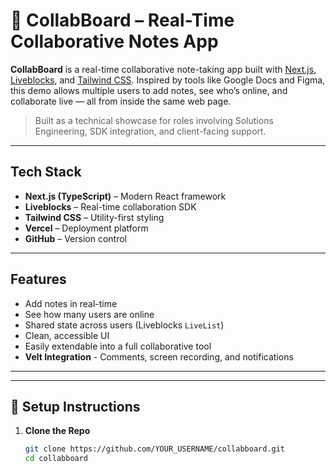 # 📝 CollabBoard – Real-Time Collaborative Notes App

**CollabBoard** is a real-time collaborative note-taking app built with [Next.js](https://nextjs.org/), [Liveblocks](https://liveblocks.io/), and [Tailwind CSS](https://tailwindcss.com/). Inspired by tools like Google Docs and Figma, this demo allows multiple users to add notes, see who’s online, and collaborate live — all from inside the same web page.

> Built as a technical showcase for roles involving Solutions Engineering, SDK integration, and client-facing support.

---

## Tech Stack

- **Next.js (TypeScript)** – Modern React framework
- **Liveblocks** – Real-time collaboration SDK
- **Tailwind CSS** – Utility-first styling
- **Vercel** – Deployment platform
- **GitHub** – Version control

---

##  Features

-  Add notes in real-time
-  See how many users are online
-  Shared state across users (Liveblocks `LiveList`)
-  Clean, accessible UI
-  Easily extendable into a full collaborative tool
-  **Velt Integration** - Comments, screen recording, and notifications

---

---

## 🔧 Setup Instructions

1. **Clone the Repo**
   ```bash
   git clone https://github.com/YOUR_USERNAME/collabboard.git
   cd collabboard
